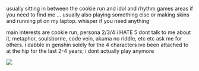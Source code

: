 usually sitting in between the cookie run and idol and rhythm games areas if you need to find me ... usually also playing something else or making skins and running pt on my laptop. whisper if you need anything

main interests are cookie run, persona 2/3/4 i HATE 5 dont talk to me about it, metaphor, soulsborne, code vein, akuma no riddle, etc etc ask me for others. i dabble in genshin solely for the 4 characters ive been attached to at the hip for the last 2-4 years; i dont actually play anymore

![](https://komarev.com/ghpvc/?username=auroravalentino&color=969d69style=pixel)
